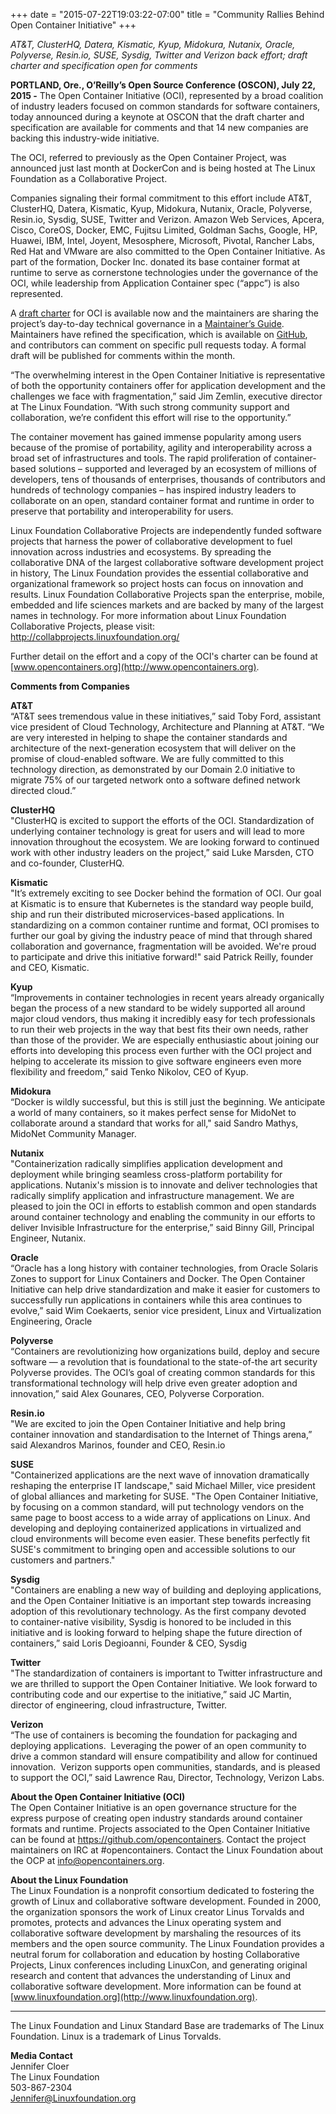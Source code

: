 +++
date = "2015-07-22T19:03:22-07:00"
title = "Community Rallies Behind Open Container Initiative"
+++

*AT&T, ClusterHQ, Datera, Kismatic, Kyup, Midokura, Nutanix, Oracle, Polyverse, Resin.io, SUSE, Sysdig, Twitter and Verizon back effort; draft charter and specification open for comments*

**PORTLAND, Ore., O’Reilly’s Open Source Conference (OSCON), July 22, 2015 -** The Open Container Initiative (OCI), represented by a broad coalition of industry leaders focused on common standards for software containers, today announced during a keynote at OSCON that the draft charter and specification are available for comments and that 14 new companies are backing this industry-wide initiative.

The OCI, referred to previously as the Open Container Project, was announced just last month at DockerCon and is being hosted at The Linux Foundation as a Collaborative Project.

Companies signaling their formal commitment to this effort include AT&T, ClusterHQ, Datera, Kismatic, Kyup, Midokura, Nutanix, Oracle, Polyverse, Resin.io, Sysdig, SUSE, Twitter and Verizon. Amazon Web Services, Apcera, Cisco, CoreOS, Docker, EMC, Fujitsu Limited, Goldman Sachs, Google, HP, Huawei, IBM, Intel, Joyent, Mesosphere, Microsoft, Pivotal, Rancher Labs, Red Hat and VMware are also committed to the Open Container Initiative. As part of the formation, Docker Inc. donated its base container format at runtime to serve as cornerstone technologies under the governance of the OCI, while leadership from Application Container spec (“appc”) is also represented.

A [draft charter](https://www.opencontainers.org/charter/) for OCI is available now and the maintainers are sharing the project’s day-to-day technical governance in a [Maintainer’s Guide](https://github.com/opencontainers/runc/blob/master/MAINTAINERS_GUIDE.md). Maintainers have refined the specification, which is available on [GitHub](https://github.com/opencontainers/specs), and contributors can comment on specific pull requests today. A formal draft will be published for comments within the month.

“The overwhelming interest in the Open Container Initiative is representative of both the opportunity containers offer for application development and the challenges we face with fragmentation,” said Jim Zemlin, executive director at The Linux Foundation. “With such strong community support and collaboration, we’re confident this effort will rise to the opportunity.”

The container movement has gained immense popularity among users because of the promise of portability, agility and interoperability across a broad set of infrastructures and tools. The rapid proliferation of container-based solutions – supported and leveraged by an ecosystem of millions of developers, tens of thousands of enterprises, thousands of contributors and hundreds of technology companies – has inspired industry leaders to collaborate on an open, standard container format and runtime in order to preserve that portability and interoperability for users.

Linux Foundation Collaborative Projects are independently funded software projects that harness the power of collaborative development to fuel innovation across industries and ecosystems. By spreading the collaborative DNA of the largest collaborative software development project in history, The Linux Foundation provides the essential collaborative and organizational framework so project hosts can focus on innovation and results. Linux Foundation Collaborative Projects span the enterprise, mobile, embedded and life sciences markets and are backed by many of the largest names in technology. For more information about Linux Foundation Collaborative Projects, please visit: http://collabprojects.linuxfoundation.org/

Further detail on the effort and a copy of the OCI's charter can be found at [www.opencontainers.org](http://www.opencontainers.org).

**Comments from Companies**

**AT&T**  
“AT&T sees tremendous value in these initiatives,” said Toby Ford, assistant vice president of Cloud Technology, Architecture and Planning at AT&T. “We are very interested in helping to shape the container standards and architecture of the next-generation ecosystem that will deliver on the promise of cloud-enabled software. We are fully committed to this technology direction, as demonstrated by our Domain 2.0 initiative to migrate 75% of our targeted network onto a software defined network directed cloud.”

**ClusterHQ**  
"ClusterHQ is excited to support the efforts of the OCI. Standardization of underlying container technology is great for users and will lead to more innovation throughout the ecosystem. We are looking forward to continued work with other industry leaders on the project,” said Luke Marsden, CTO and co-founder, ClusterHQ.

**Kismatic**  
"It’s extremely exciting to see Docker behind the formation of OCI. Our goal at Kismatic is to ensure that Kubernetes is the standard way people build, ship and run their distributed microservices-based applications. In standardizing on a common container runtime and format, OCI promises to further our goal by giving the industry peace of mind that through shared collaboration and governance, fragmentation will be avoided. We're proud to participate and drive this initiative forward!" said Patrick Reilly, founder and CEO, Kismatic.

**Kyup**  
“Improvements in container technologies in recent years already organically began the process of a new standard to be widely supported all around major cloud vendors, thus making it incredibly easy for tech professionals to run their web projects in the way that best fits their own needs, rather than those of the provider. We are especially enthusiastic about joining our efforts into developing this process even further with the OCI project and helping to accelerate its mission to give software engineers even more flexibility and freedom,” said Tenko Nikolov, CEO of Kyup. 

**Midokura**  
“Docker is wildly successful, but this is still just the beginning. We anticipate a world of many containers, so it makes perfect sense for MidoNet to collaborate around a standard that works for all," said Sandro Mathys, MidoNet Community Manager.

**Nutanix**  
"Containerization radically simplifies application development and deployment while bringing seamless cross-platform portability for applications. Nutanix's mission is to innovate and deliver technologies that radically simplify application and infrastructure management. We are pleased to join the OCI in efforts to establish common and open standards around container technology and enabling the community in our efforts to deliver Invisible Infrastructure for the enterprise,” said Binny Gill, Principal Engineer, Nutanix.

**Oracle**  
“Oracle has a long history with container technologies, from Oracle Solaris Zones to support for Linux Containers and Docker. The Open Container Initiative can help drive standardization and make it easier for customers to successfully run applications in containers while this area continues to evolve,” said Wim Coekaerts, senior vice president, Linux and Virtualization Engineering, Oracle

**Polyverse**  
“Containers are revolutionizing how organizations build, deploy and secure software — a revolution that is foundational to the state-of-the art security Polyverse provides. The OCI’s goal of creating common standards for this transformational technology will help drive even greater adoption and innovation,” said Alex Gounares, CEO, Polyverse Corporation.

**Resin.io**  
"We are excited to join the Open Container Initiative and help bring container innovation and standardisation to the Internet of Things arena,” said Alexandros Marinos, founder and CEO, Resin.io

**SUSE**  
"Containerized applications are the next wave of innovation dramatically reshaping the enterprise IT landscape," said Michael Miller, vice president of global alliances and marketing for SUSE. "The Open Container Initiative, by focusing on a common standard, will put technology vendors on the same page to boost access to a wide array of applications on Linux. And developing and deploying containerized applications in virtualized and cloud environments will become even easier. These benefits perfectly fit SUSE's commitment to bringing open and accessible solutions to our customers and partners."

**Sysdig**  
"Containers are enabling a new way of building and deploying applications, and the Open Container Initiative is an important step towards increasing adoption of this revolutionary technology. As the first company devoted to container-native visibility, Sysdig is honored to be included in this initiative and is looking forward to helping shape the future direction of containers,” said Loris Degioanni, Founder & CEO, Sysdig

**Twitter**  
"The standardization of containers is important to Twitter infrastructure and we are thrilled to support the Open Container Initiative. We look forward to contributing code and our expertise to the initiative,” said JC Martin, director of engineering, cloud infrastructure, Twitter.

**Verizon**  
“The use of containers is becoming the foundation for packaging and deploying applications.  Leveraging the power of an open community to drive a common standard will ensure compatibility and allow for continued innovation.  Verizon supports open communities, standards, and is pleased to support the OCI,” said Lawrence Rau, Director, Technology, Verizon Labs.

**About the Open Container Initiative (OCI)**  
The Open Container Initiative is an open governance structure for the express purpose of creating open industry standards around container formats and runtime. Projects associated to the Open Container Initiative can be found at https://github.com/opencontainers. Contact the project maintainers on IRC at #opencontainers. Contact the Linux Foundation about the OCP at [info@opencontainers.org](mailto:info@opencontainers.org).

**About the Linux Foundation**  
The Linux Foundation is a nonprofit consortium dedicated to fostering the growth of Linux and collaborative software development. Founded in 2000, the organization sponsors the work of Linux creator Linus Torvalds and promotes, protects and advances the Linux operating system and collaborative software development by marshaling the resources of its members and the open source community. The Linux Foundation provides a neutral forum for collaboration and education by hosting Collaborative Projects, Linux conferences including LinuxCon, and generating original research and content that advances the understanding of Linux and collaborative software development. More information can be found at [www.linuxfoundation.org](http://www.linuxfoundation.org).

---

The Linux Foundation and Linux Standard Base are trademarks of The Linux Foundation. Linux is a trademark of Linus Torvalds.

**Media Contact**  
Jennifer Cloer  
The Linux Foundation  
503-867-2304  
[Jennifer@Linuxfoundation.org](mailto:Jennifer@Linuxfoundation.org)  
